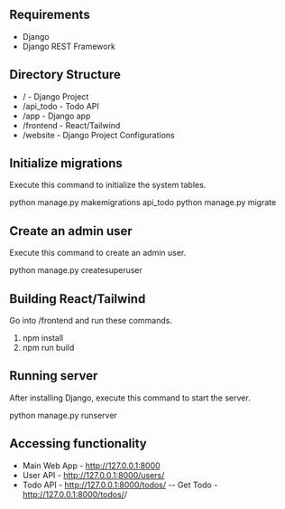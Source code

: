 ## Requirements

- Django
- Django REST Framework

## Directory Structure

- / - Django Project
- /api_todo - Todo API
- /app - Django app
- /frontend - React/Tailwind
- /website - Django Project Configurations

## Initialize migrations

Execute this command to initialize the system tables.

python manage.py makemigrations api_todo
python manage.py migrate

## Create an admin user

Execute this command to create an admin user.

python manage.py createsuperuser

## Building React/Tailwind

Go into /frontend and run these commands.

1. npm install
2. npm run build

## Running server

After installing Django, execute this command to start the server.

python manage.py runserver

## Accessing functionality

- Main Web App - http://127.0.0.1:8000
- User API - http://127.0.0.1:8000/users/
- Todo API - http://127.0.0.1:8000/todos/
-- Get Todo - http://127.0.0.1:8000/todos/<id>/
